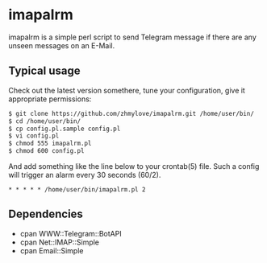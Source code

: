 # imapalrm

imapalrm is a simple perl script to send Telegram message if there are any unseen messages on an E-Mail.

## Typical usage

Check out the latest version somethere, tune your configuration, give it appropriate permissions:

```sh
$ git clone https://github.com/zhmylove/imapalrm.git /home/user/bin/
$ cd /home/user/bin/
$ cp config.pl.sample config.pl
$ vi config.pl
$ chmod 555 imapalrm.pl
$ chmod 600 config.pl
```

And add something like the line below to your crontab(5) file.
Such a config will trigger an alarm every 30 seconds (60/2).

```
* * * * * /home/user/bin/imapalrm.pl 2
```

## Dependencies

* cpan WWW::Telegram::BotAPI
* cpan Net::IMAP::Simple
* cpan Email::Simple
